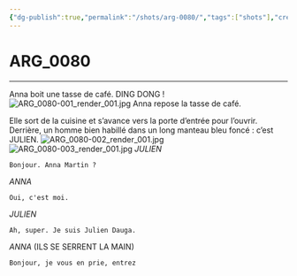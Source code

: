 ```yaml
---
{"dg-publish":true,"permalink":"/shots/arg-0080/","tags":["shots"],"created":"2024-12-19","updated":"2025-01-15"}
---
```



# ARG_0080
---
Anna boit une tasse de café. DING DONG ! 
![ARG_0080-001_render_001.jpg](/img/user/images/ARG_0080-001_render_001.jpg)
Anna repose la tasse de café. 

Elle sort de la cuisine et s’avance vers la porte d’entrée pour l’ouvrir. Derrière, un homme bien habillé dans un long manteau bleu foncé : c’est JULIEN.
![ARG_0080-002_render_001.jpg](/img/user/images/ARG_0080-002_render_001.jpg)
![ARG_0080-003_render_001.jpg](/img/user/images/ARG_0080-003_render_001.jpg)
*JULIEN*
```
Bonjour. Anna Martin ?
```
*ANNA*
```
Oui, c'est moi.
```
*JULIEN*
```
Ah, super. Je suis Julien Dauga.
```
*ANNA* (ILS SE SERRENT LA MAIN)
```
Bonjour, je vous en prie, entrez
```

